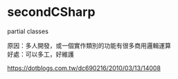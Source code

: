 # secondCSharp

partial classes
 
原因：多人開發，或一個實作類別的功能有很多商用邏輯運算  
好處：可以多工，好維護  
 
 https://dotblogs.com.tw/dc690216/2010/03/13/14008
